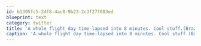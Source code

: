 ```yaml
---
id: b1395fc5-24f8-4ac8-9b23-2c3f27f083ed
blueprint: text
category: twitter
title: 'A whole flight day time-lapsed into 8 minutes. Cool stuff.(Brazil) ow.ly/1UJZ2O'
caption: 'A whole flight day time-lapsed into 8 minutes. Cool stuff.(Brazil) <a href="http://ow.ly/1UJZ2O" title="http://ow.ly/1UJZ2O" class="link link_untco">ow.ly/1UJZ2O</a>'
---
```

